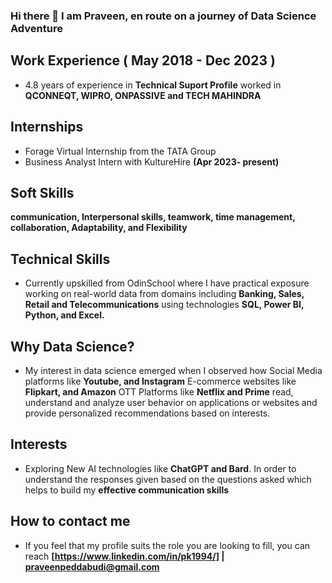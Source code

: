 ### Hi there 👋 I am Praveen, en route on a journey of Data Science Adventure

## Work Experience ( May 2018 - Dec 2023 )
- 4.8 years of experience in **Technical Suport Profile** worked in **QCONNEQT, WIPRO, ONPASSIVE and TECH MAHINDRA**
## Internships
  - Forage Virtual Internship from the TATA Group
  - Business Analyst Intern with KultureHire **(Apr 2023- present)**
## Soft Skills
   **communication, Interpersonal skills, teamwork, time management, collaboration, Adaptability, and Flexibility**
## Technical Skills
- Currently upskilled from OdinSchool where I have practical exposure working on real-world data from domains including **Banking, Sales, Retail and 
  Telecommunications** using technologies **SQL, Power BI, Python, and Excel.**
## Why Data Science?
- My interest in data science emerged when I observed how Social Media platforms like **Youtube, and Instagram**  E-commerce websites like 
  **Flipkart, and Amazon** OTT Platforms like **Netflix and Prime** read, understand and analyze user behavior on applications or websites and provide 
  personalized  recommendations based on interests.
## Interests
  - Exploring New AI technologies like **ChatGPT and Bard**. In order to understand the responses given based on the questions asked which helps to 
    build my **effective communication skills**
## How to contact me
- If you feel that my profile suits the role you are looking to fill, you can reach **[https://www.linkedin.com/in/pk1994/] | praveenpeddabudi@gmail.com**
